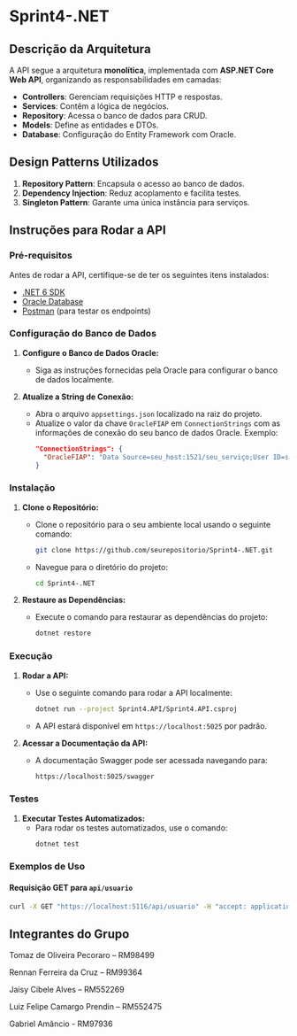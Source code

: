 # Sprint4-.NET

## Descrição da Arquitetura
A API segue a arquitetura **monolítica**, implementada com **ASP.NET Core Web API**, organizando as responsabilidades em camadas:

- **Controllers**: Gerenciam requisições HTTP e respostas.
- **Services**: Contêm a lógica de negócios.
- **Repository**: Acessa o banco de dados para CRUD.
- **Models**: Define as entidades e DTOs.
- **Database**: Configuração do Entity Framework com Oracle.

## Design Patterns Utilizados
1. **Repository Pattern**: Encapsula o acesso ao banco de dados.
2. **Dependency Injection**: Reduz acoplamento e facilita testes.
3. **Singleton Pattern**: Garante uma única instância para serviços.

## Instruções para Rodar a API

### Pré-requisitos

Antes de rodar a API, certifique-se de ter os seguintes itens instalados:

- [.NET 6 SDK](https://dotnet.microsoft.com/download)
- [Oracle Database](https://www.oracle.com/database/)
- [Postman](https://www.postman.com/downloads/) (para testar os endpoints)

### Configuração do Banco de Dados

1. **Configure o Banco de Dados Oracle:**
   - Siga as instruções fornecidas pela Oracle para configurar o banco de dados localmente.

2. **Atualize a String de Conexão:**
   - Abra o arquivo `appsettings.json` localizado na raiz do projeto.
   - Atualize o valor da chave `OracleFIAP` em `ConnectionStrings` com as informações de conexão do seu banco de dados Oracle. Exemplo:
     ```json
     "ConnectionStrings": {
       "OracleFIAP": "Data Source=seu_host:1521/seu_serviço;User ID=seu_usuario;Password=sua_senha;"
     }
     ```

### Instalação

1. **Clone o Repositório:**
   - Clone o repositório para o seu ambiente local usando o seguinte comando:
     ```bash
     git clone https://github.com/seurepositorio/Sprint4-.NET.git
     ```
   - Navegue para o diretório do projeto:
     ```bash
     cd Sprint4-.NET
     ```

2. **Restaure as Dependências:**
   - Execute o comando para restaurar as dependências do projeto:
     ```bash
     dotnet restore
     ```

### Execução

1. **Rodar a API:**
   - Use o seguinte comando para rodar a API localmente:
     ```bash
     dotnet run --project Sprint4.API/Sprint4.API.csproj
     ```
   - A API estará disponível em `https://localhost:5025` por padrão.

2. **Acessar a Documentação da API:**
   - A documentação Swagger pode ser acessada navegando para:
     ```markdown
     https://localhost:5025/swagger
     ```

### Testes

1. **Executar Testes Automatizados:**
   - Para rodar os testes automatizados, use o comando:
     ```bash
     dotnet test
     ```

### Exemplos de Uso

#### Requisição GET para `api/usuario`

```bash
curl -X GET "https://localhost:5116/api/usuario" -H "accept: application/json"
```


## Integrantes do Grupo
Tomaz de Oliveira Pecoraro – RM98499

Rennan Ferreira da Cruz – RM99364

Jaisy Cibele Alves – RM552269

Luiz Felipe Camargo Prendin – RM552475

Gabriel Amâncio - RM97936
